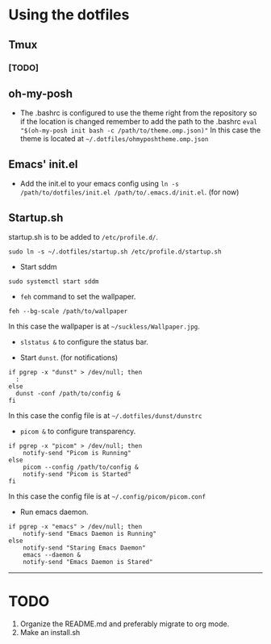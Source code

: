 # Using the dotfiles

## Tmux

### [TODO]

## oh-my-posh

- The .bashrc is configured to use the theme right from the repository so if the location is changed remember to add the path to the .bashrc
```eval "$(oh-my-posh init bash -c /path/to/theme.omp.json)"```
In this case the theme is located at `~/.dotfiles/ohmyposhtheme.omp.json`


## Emacs' init.el

- Add the init.el to your emacs config using `ln -s /path/to/dotfiles/init.el /path/to/.emacs.d/init.el`. (for now)


## Startup.sh

startup.sh is to be added to `/etc/profile.d/`.

```shell
sudo ln -s ~/.dotfiles/startup.sh /etc/profile.d/startup.sh
```

- Start sddm
```shell
sudo systemctl start sddm
```


- `feh` command to set the wallpaper.

```shell
feh --bg-scale /path/to/wallpaper
```
In this case the wallpaper is at `~/suckless/Wallpaper.jpg`.


- `slstatus &` to configure the status bar.


- Start `dunst`. (for notifications)

``` shell
if pgrep -x "dunst" > /dev/null; then
  :
else
  dunst -conf /path/to/config &
fi
```
In this case the config file is at `~/.dotfiles/dunst/dunstrc`


- `picom &` to configure transparency.

```shell
if pgrep -x "picom" > /dev/null; then
    notify-send "Picom is Running"
else
    picom --config /path/to/config &
    notify-send "Picom is Started"
fi
```
In this case the config file is at `~/.config/picom/picom.conf`

- Run emacs daemon. 

```shell
if pgrep -x "emacs" > /dev/null; then
    notify-send "Emacs Daemon is Running"
else
    notify-send "Staring Emacs Daemon"
    emacs --daemon &
    notify-send "Emacs Daemon is Stared"
```
---
# TODO

1. Organize the README.md and preferably migrate to org mode.
2. Make an install.sh

